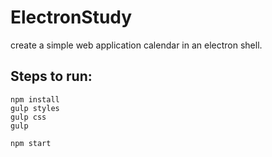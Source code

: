 # ElectronStudy
create a simple web application calendar in an electron shell.

## Steps to run:
    npm install
    gulp styles
    gulp css
    gulp
    
    npm start

